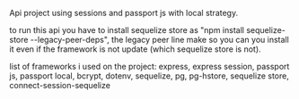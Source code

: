 Api project using sessions and passport js with local strategy.

to run this api you have to install sequelize store as "npm install sequelize-store --legacy-peer-deps",
the legacy peer line make so you can you install it even if the framework is not update (which sequelize store is not).

list of frameworks i used on the project:
express,
express session,
passport js,
passport local,
bcrypt,
dotenv,
sequelize,
pg,
pg-hstore,
sequelize store,
connect-session-sequelize